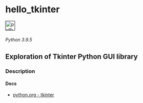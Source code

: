# hello_tkinter

<a href="">
<img src="https://wiki.python.org/wiki/europython/img/python-logo.gif" alt="python logo" height="30">
</a>

###### Python 3.9.5

## Exploration of Tkinter Python GUI library 

### Description

#### Docs 
 - [python.org - tkinter](https://docs.python.org/3/library/tkinter.html)